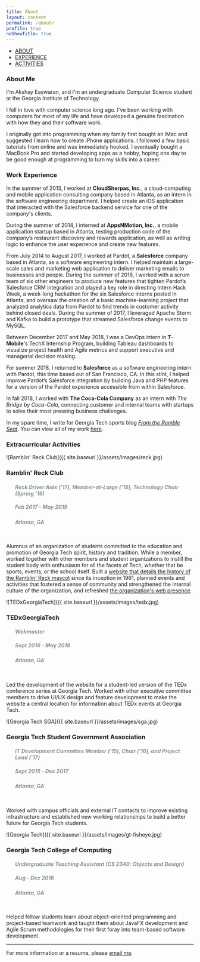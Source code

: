 ```yaml
---
title: About
layout: content
permalink: /about/
profile: true
noShowTitle: true
---
```


<div id="nav">
    <ul>
        <li><a href="#about">ABOUT</a></li>
        <li><a href="#work-experience">EXPERIENCE</a></li>
        <li><a href="#extracurriculars">ACTIVITIES</a></li>
    </ul>
</div>

### <a name="about"></a>About Me
I'm Akshay Easwaran, and I'm an undergraduate Computer Science student at the Georgia Institute of Technology.

I fell in love with computer science long ago. I've been working with computers for most of my life and have developed a genuine fascination with how they and their software work.

I originally got into programming when my family first bought an iMac and suggested I learn how to create iPhone applications. I followed a few basic tutorials from online and was immediately hooked. I eventually bought a MacBook Pro and started developing apps as a hobby, hoping one day to be good enough at programming to turn my skills into a career.

### <a name="work-experience"></a>Work Experience
In the summer of 2013, I worked at **CloudSherpas, Inc.**, a cloud-computing and mobile application consulting company based in Atlanta, as an intern in the software engineering department. I helped create an iOS application that interacted with the Salesforce backend service for one of the company's clients.

During the summer of 2014, I interned at **AppsNMotion, Inc.**, a mobile application startup based in Atlanta, testing production code of the company’s restaurant discovery and rewards application, as well as writing logic to enhance the user experience and create new features.

From July 2014 to August 2017, I worked at Pardot, a **Salesforce** company based in Atlanta, as a software engineering intern. I helped maintain a large-scale sales and marketing web application to deliver marketing emails to businesses and people. During the summer of 2016, I worked with a scrum team of six other engineers to produce new features that tighten Pardot’s Salesforce CRM integration and played a key role in directing Intern Hack Week, a week-long hackathon for the six Salesforce interns posted in Atlanta, and oversaw the creation of a basic machine-learning project that analyzed analytics data from Pardot to find trends in customer activity behind closed deals. During the summer of 2017, I leveraged Apache Storm and Kafka to build a prototype that streamed Salesforce change events to MySQL.

Between December 2017 and May 2018, I was a DevOps intern in **T-Mobile**'s TechX Internship Program, building Tableau dashboards to visualize project health and Agile metrics and support executive and managerial decision making.

For summer 2018, I returned to **Salesforce** as a software engineering intern with Pardot, this time based out of San Francisco, CA. In this stint, I helped improve Pardot’s Salesforce integration by building Java and PHP features for a version of the Pardot experience accessible from within Salesforce.

In fall 2018, I worked with **The Coca-Cola Company** as an intern with _The Bridge by Coca-Cola_, connecting customer and internal teams with startups to solve their most pressing business challenges.

In my spare time, I write for Georgia Tech sports blog _[From the Rumble Seat](https://fromtherumbleseat.com/)_. You can view all of my work [here](https://fromtherumbleseat.com/authors/akeaswaran).

### <a name="extracurriculars"></a>Extracurricular Activities
![Ramblin' Reck Club]({{ site.baseurl }}/assets/images/reck.jpg)

<h3 style="margin-bottom:0px;">Ramblin' Reck Club</h3>
<ul style="list-style:none;list-style-type: none;margin: 0;padding-bottom:10px;">
<li><h4 style="color:#869395 !important"><i>Reck Driver Aide ('17), Member-at-Large ('18), Technology Chair (Spring '19)</i></h4></li>
<li><h5 style="color:#869395 !important">Feb 2017 - May 2019</h5></li>
<li><h5 style="color:#869395 !important">Atlanta, GA</h5></li>
</ul>

Alumnus of an organization of students committed to the education and promotion of Georgia Tech spirit, history and tradition. While a member, worked together with other members and student organizations to instill the student body with enthusiasm for all the facets of Tech, whether that be sports, events, or the school itself. Built a [website that details the history of the Ramblin' Reck mascot](http://reckclub.org/reckhistory) since its inception in 1961, planned events and activities that fostered a sense of community and strengthened the internal culture of the organization, and refreshed [the organization's web presence](http://reckclub.org/).

![TEDxGeorgiaTech]({{ site.baseurl }}/assets/images/tedx.jpg)
<h3 style="margin-bottom:0px;">TEDxGeorgiaTech</h3>
<ul style="list-style:none;list-style-type: none;margin: 0;padding-bottom:10px;">
<li><h4 style="color:#869395 !important"><i>Webmaster</i></h4></li>
<li><h5 style="color:#869395 !important">Sept 2016 - May 2018</h5></li>
<li><h5 style="color:#869395 !important">Atlanta, GA</h5></li>
</ul>

Led the development of the website for a student-led version of the TEDx conference series at Georgia Tech. Worked with other executive committee members to drive UI/UX design and feature development to make the website a central location for information about TEDx events at Georgia Tech.

![Georgia Tech SGA]({{ site.baseurl }}/assets/images/sga.jpg)
<h3 style="margin-bottom:0px;">Georgia Tech Student Government Association</h3>
<ul style="list-style:none;list-style-type: none;margin: 0;padding-bottom:10px;">
<li><h4 style="color:#869395 !important"><i>IT Development Committee Member ('15), Chair ('16), and Project Lead ('17)</i></h4></li>
<li><h5 style="color:#869395 !important">Sept 2015 - Dec 2017</h5></li>
<li><h5 style="color:#869395 !important">Atlanta, GA</h5></li>
</ul>

Worked with campus officials and external IT contacts to improve existing infrastructure and established new working relationships to build a better future for Georgia Tech students.

![Georgia Tech]({{ site.baseurl }}/assets/images/gt-fisheye.jpg)
<h3 style="margin-bottom:0px;">Georgia Tech College of Computing</h3>
<ul style="list-style:none;list-style-type: none;margin: 0;padding-bottom:10px;">
<li><h4 style="color:#869395 !important"><i>Undergraduate Teaching Assistant (CS 2340: Objects and Design)</i></h4></li>
<li><h5 style="color:#869395 !important">Aug - Dec 2016</h5></li>
<li><h5 style="color:#869395 !important">Atlanta, GA</h5></li>
</ul>

Helped fellow students learn about object-oriented programming and project-based teamwork and taught them about JavaFX development and Agile Scrum methodologies for their first foray into team-based software development.

---

For more information or a resume, please [email me](mailto:akeaswaran@gatech.edu).
